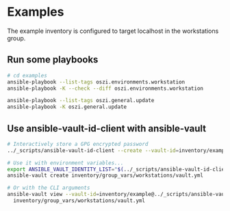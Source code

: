 # Examples

The example inventory is configured to target localhost in the workstations group.

## Run some playbooks

```bash
# cd examples
ansible-playbook --list-tags oszi.environments.workstation
ansible-playbook -K --check --diff oszi.environments.workstation
```

```bash
ansible-playbook --list-tags oszi.general.update
ansible-playbook -K oszi.general.update
```

## Use ansible-vault-id-client with ansible-vault

```bash
# Interactively store a GPG encrypted password
../_scripts/ansible-vault-id-client --create --vault-id=inventory/example

# Use it with environment variables...
export ANSIBLE_VAULT_IDENTITY_LIST="$(../_scripts/ansible-vault-id-client --check --vault-id=inventory/example)"
ansible-vault create inventory/group_vars/workstations/vault.yml

# Or with the CLI arguments
ansible-vault view --vault-id=inventory/example@../_scripts/ansible-vault-id-client \
  inventory/group_vars/workstations/vault.yml
```
